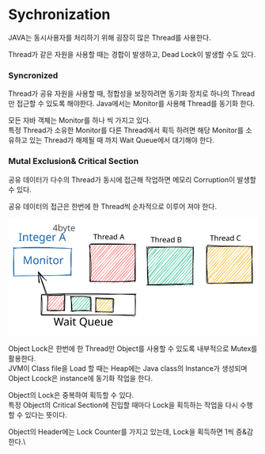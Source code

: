 # Sychronization

JAVA는 동시사용자를 처리하기 위해 굉장히 많은 Thread를 사용한다.

Thread가 같은 자원을 사용할 때는 경합이 발생하고, Dead Lock이 발생할 수도 있다.

### Syncronized

Thread가 공유 자원을 사용할 때, 정합성을 보장하려면 동기화 장치로 하나의 Thread만 접근할 수 있도록 해야한다. Java에서는 Monitor를 사용해 Thread를 동기화 한다.

모든 자바 객체는 Monitor를 하나 씩 가지고 있다.\
특정 Thread가 소유한 Monitor를 다른 Thread에서 획득 하려면 해당 Monitor를 소유하고 있는 Thread가 해제될 때 까지 Wait Queue에서 대기해야 한다.

### Mutal Exclusion& Critical Section

공유 데이터가 다수의 Thread가 동시에 접근해 작업하면 메모리 Corruption이 발생할 수 있다.

공유 데이터의 접근은 한번에 한 Thread씩 순차적으로 이루어 져야 한다.

<img src="../../.gitbook/assets/file.drawing (12).svg" alt="" class="gitbook-drawing">

Object Lock은 한번에 한 Thread만 Object를 사용할 수 있도록 내부적으로 Mutex를 활용한다.\
JVM이 Class file을 Load 할 때는 Heap에는 Java class의 Instance가 생성되며 Object Lcock은 instance에 동기화 작업을 한다.

Object의 Lock은 중복하여 획득할 수 있다.\
특정 Object의 Critical Section에 진입할 때마다 Lock을 획득하는 작업을 다시 수행할 수 있다는 뜻이다.

Object의 Header에는 Lock Counter를 가지고 있는데, Lock을 획득하면 1씩 증&감 한다.\


